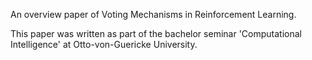 An overview paper of Voting Mechanisms in Reinforcement Learning.

This paper was written as part of the bachelor seminar 'Computational Intelligence' at Otto-von-Guericke University.
